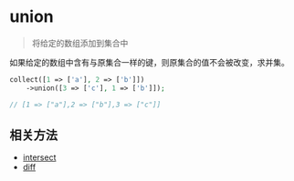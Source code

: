 # union

> 将给定的数组添加到集合中

如果给定的数组中含有与原集合一样的键，则原集合的值不会被改变，求并集。

```php
collect([1 => ['a'], 2 => ['b']])
    ->union([3 => ['c'], 1 => ['b']]);

// [1 => ["a"],2 => ["b"],3 => ["c"]]
```

## 相关方法

- [intersect](intersect.md)
- [diff](diff.md)
